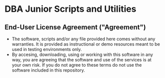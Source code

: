 # DBA Junior Scripts and Utilities

## End-User License Agreement ("Agreement")

* The software, scripts and/or any file provided here comes without any warranties. It is provided as instructional or demo resources meant to be used in testing environments only.
* By accesing, downloading, using or working with this software in any way, you are agreeing that the software and use of the services is at your own risk. If you do not agree to these terms do not use the software included in this repository.
